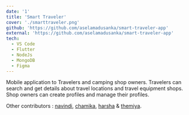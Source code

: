 ```yaml
---
date: '1'
title: 'Smart Traveler'
cover: './smarttraveler.png'
github: 'https://github.com/aselamadusanka/smart-traveler-app'
external: 'https://github.com/aselamadusanka/smart-traveler-app'
tech:
  - VS Code
  - Flutter
  - NodeJs
  - MongoDB
  - Figma
---
```


Mobile application to Travelers and camping shop owners. Travelers can search and get details about travel locations and travel equipment shops. Shop owners can create profiles and manage their profiles.

Other contributors :  [navindi](https://github.com/Navindi-Nimasha),  [chamika](https://github.com/dilshanbeligala),  [harsha](https://github.com/Harshawalisundara) &  [themiya](https://www.linkedin.com/in/themiya-dissanayake06).
